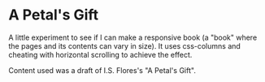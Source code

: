 # A Petal's Gift

A little experiment to see if I can make a responsive book (a "book" where the pages and its contents can vary in size). It uses css-columns and cheating with horizontal scrolling to achieve the effect.

Content used was a draft of I.S. Flores's "A Petal's Gift".
